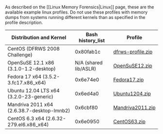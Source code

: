 As described on the [[Linux Memory Forensics|Linux]] page, these are the available example linux profiles. Do not use these profiles with memory dumps from systems running different kernels than as specified in the profile description. 

|  Distribution and Kernel  |  Bash history_list  |  Profile  |  
|-----|-----|-----|
|  CentOS (DFRWS 2008 Challenge)  |  0x80fab1c  |  [dfrws-profile.zip](https://github.com/gleeda/Volatility/raw/downloads/LinuxProfiles/dfrws-profile.zip)  |  
|  OpenSuSE 12.1 x86 (3.1.0-1.2-desktop)  |  N/A (shared lib/ASLR)  |  [OpenSuSE12.zip](https://github.com/gleeda/Volatility/raw/downloads/LinuxProfiles/OpenSuSE12.zip)  | 
|  Fedora 17 x64 (3.5.2-3.fc17.x86_x64)  |  0x6e74e0   | [Fedora17.zip](https://github.com/gleeda/Volatility/raw/downloads/LinuxProfiles/Fedora17.zip)  |  
|  Ubuntu 12.04 LTS x64 (3.2.0-23-generic)  |  0x6ed4a0  |  [Ubuntu1204.zip](https://github.com/gleeda/Volatility/raw/downloads/LinuxProfiles/Ubuntu1204.zip)  |  
|  Mandriva 2011 x64 (2.6.38.7-desktop-lmnb2)  |  0x6cbf80  |  [Mandriva2011.zip](https://github.com/gleeda/Volatility/raw/downloads/LinuxProfiles/Mandriva2011.zip)  |  
|  CentOS 6.3 x64 (2.6.32-279.el6.x86_x64)  |  0x6e0950   |  [CentOS63.zip](https://github.com/gleeda/Volatility/raw/downloads/LinuxProfiles/CentOS63.zip)  |  
